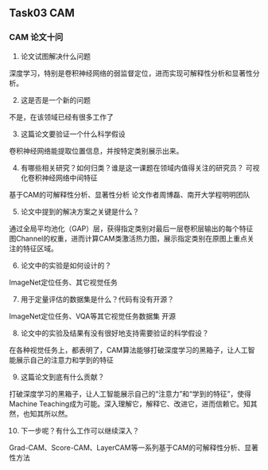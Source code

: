 ## Task03 CAM

### CAM 论文十问

1. 论文试图解决什么问题

深度学习，特别是卷积神经网络的弱监督定位，进而实现可解释性分析和显著性分析。

2. 这是否是一个新的问题

不是，在该领域已经有很多工作了

3. 这篇论文要验证一个什么科学假设

卷积神经网络能提取位置信息，并按特定类别展示出来。

4. 有哪些相关研究？如何归类？谁是这一课题在领域内值得关注的研究员？
可视化卷积神经网络中间特征

基于CAM的可解释性分析、显著性分析
论文作者周博磊、南开大学程明明团队

5. 论文中提到的解决方案之关键是什么？

通过全局平均池化（GAP）层，获得指定类别对最后一层卷积层输出的每个特征图Channel的权重，进而计算CAM类激活热力图，展示指定类别在原图上重点关注的特征区域。

6. 论文中的实验是如何设计的？

ImageNet定位任务、其它视觉任务

7. 用于定量评估的数据集是什么？代码有没有开源？

ImageNet定位任务、VQA等其它视觉任务数据集
开源

8. 论文中的实验及结果有没有很好地支持需要验证的科学假设？

在各种视觉任务上，都表明了，CAM算法能够打破深度学习的黑箱子，让人工智能展示自己的注意力和学到的特征

9. 这篇论文到底有什么贡献？

打破深度学习的黑箱子，让人工智能展示自己的“注意力”和“学到的特征”，使得Machine Teaching成为可能。深入理解它，解释它、改进它，进而信赖它。知其然，也知其所以然。

10. 下一步呢？有什么工作可以继续深入？

Grad-CAM、Score-CAM、LayerCAM等一系列基于CAM的可解释性分析、显著性方法
